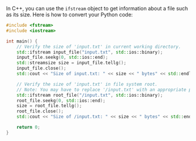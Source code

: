 In C++, you can use the `ifstream` object to get information about a file such as its size. Here is how to convert your Python code:

```cpp
#include <fstream>
#include <iostream>

int main() {
    // Verify the size of 'input.txt' in current working directory.
    std::ifstream input_file("input.txt", std::ios::binary);
    input_file.seekg(0, std::ios::end);
    std::streamsize size = input_file.tellg();
    input_file.close();
    std::cout << "Size of input.txt: " << size << " bytes" << std::endl;

    // Verify the size of 'input.txt' in file system root. 
    // Note: You may have to replace '/input.txt' with an appropriate path depending on your operating system and environment.
    std::ifstream root_file("/input.txt", std::ios::binary);
    root_file.seekg(0, std::ios::end);
    size = root_file.tellg();
    root_file.close();
    std::cout << "Size of /input.txt: " << size << " bytes" << std::endl;

    return 0;
}
```
